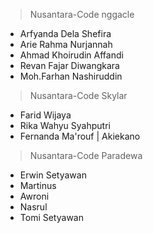 > Nusantara-Code nggacle
- Arfyanda Dela Shefira
- Arie Rahma Nurjannah 
- Ahmad Khoirudin Affandi
- Revan Fajar Diwangkara
- Moh.Farhan Nashiruddin

> Nusantara-Code Skylar
- Farid Wijaya
- Rika Wahyu Syahputri
- Fernanda Ma'rouf | Akiekano

> Nusantara-Code Paradewa
- Erwin Setyawan
- Martinus
- Awroni
- Nasrul
- Tomi Setyawan


